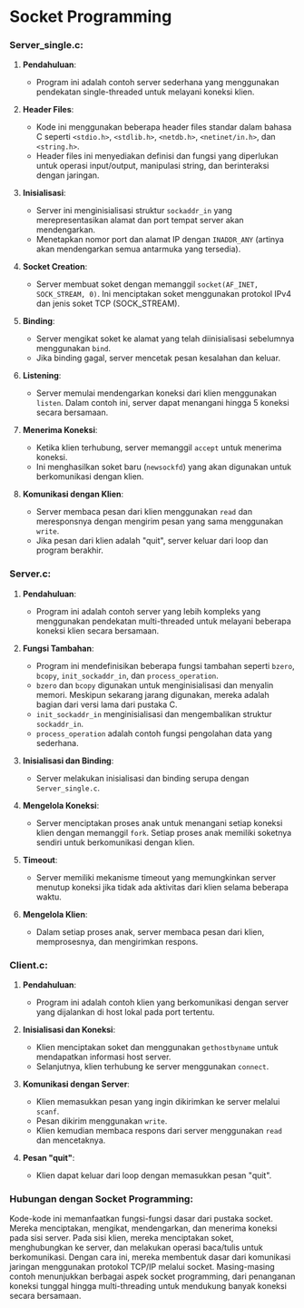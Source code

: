 # Socket Programming

### Server_single.c:

1. **Pendahuluan**:
   - Program ini adalah contoh server sederhana yang menggunakan pendekatan single-threaded untuk melayani koneksi klien.
   
2. **Header Files**:
   - Kode ini menggunakan beberapa header files standar dalam bahasa C seperti `<stdio.h>`, `<stdlib.h>`, `<netdb.h>`, `<netinet/in.h>`, dan `<string.h>`.
   - Header files ini menyediakan definisi dan fungsi yang diperlukan untuk operasi input/output, manipulasi string, dan berinteraksi dengan jaringan.

3. **Inisialisasi**:
   - Server ini menginisialisasi struktur `sockaddr_in` yang merepresentasikan alamat dan port tempat server akan mendengarkan.
   - Menetapkan nomor port dan alamat IP dengan `INADDR_ANY` (artinya akan mendengarkan semua antarmuka yang tersedia).

4. **Socket Creation**:
   - Server membuat soket dengan memanggil `socket(AF_INET, SOCK_STREAM, 0)`. Ini menciptakan soket menggunakan protokol IPv4 dan jenis soket TCP (SOCK_STREAM).

5. **Binding**:
   - Server mengikat soket ke alamat yang telah diinisialisasi sebelumnya menggunakan `bind`.
   - Jika binding gagal, server mencetak pesan kesalahan dan keluar.

6. **Listening**:
   - Server memulai mendengarkan koneksi dari klien menggunakan `listen`. Dalam contoh ini, server dapat menangani hingga 5 koneksi secara bersamaan.

7. **Menerima Koneksi**:
   - Ketika klien terhubung, server memanggil `accept` untuk menerima koneksi.
   - Ini menghasilkan soket baru (`newsockfd`) yang akan digunakan untuk berkomunikasi dengan klien.

8. **Komunikasi dengan Klien**:
   - Server membaca pesan dari klien menggunakan `read` dan meresponsnya dengan mengirim pesan yang sama menggunakan `write`.
   - Jika pesan dari klien adalah "quit", server keluar dari loop dan program berakhir.

### Server.c:

1. **Pendahuluan**:
   - Program ini adalah contoh server yang lebih kompleks yang menggunakan pendekatan multi-threaded untuk melayani beberapa koneksi klien secara bersamaan.

2. **Fungsi Tambahan**:
   - Program ini mendefinisikan beberapa fungsi tambahan seperti `bzero`, `bcopy`, `init_sockaddr_in`, dan `process_operation`.
   - `bzero` dan `bcopy` digunakan untuk menginisialisasi dan menyalin memori. Meskipun sekarang jarang digunakan, mereka adalah bagian dari versi lama dari pustaka C.
   - `init_sockaddr_in` menginisialisasi dan mengembalikan struktur `sockaddr_in`.
   - `process_operation` adalah contoh fungsi pengolahan data yang sederhana.

3. **Inisialisasi dan Binding**:
   - Server melakukan inisialisasi dan binding serupa dengan `Server_single.c`.

4. **Mengelola Koneksi**:
   - Server menciptakan proses anak untuk menangani setiap koneksi klien dengan memanggil `fork`. Setiap proses anak memiliki soketnya sendiri untuk berkomunikasi dengan klien.

5. **Timeout**:
   - Server memiliki mekanisme timeout yang memungkinkan server menutup koneksi jika tidak ada aktivitas dari klien selama beberapa waktu.

6. **Mengelola Klien**:
   - Dalam setiap proses anak, server membaca pesan dari klien, memprosesnya, dan mengirimkan respons.

### Client.c:

1. **Pendahuluan**:
   - Program ini adalah contoh klien yang berkomunikasi dengan server yang dijalankan di host lokal pada port tertentu.

2. **Inisialisasi dan Koneksi**:
   - Klien menciptakan soket dan menggunakan `gethostbyname` untuk mendapatkan informasi host server.
   - Selanjutnya, klien terhubung ke server menggunakan `connect`.

3. **Komunikasi dengan Server**:
   - Klien memasukkan pesan yang ingin dikirimkan ke server melalui `scanf`.
   - Pesan dikirim menggunakan `write`.
   - Klien kemudian membaca respons dari server menggunakan `read` dan mencetaknya.

4. **Pesan "quit"**:
   - Klien dapat keluar dari loop dengan memasukkan pesan "quit".

### Hubungan dengan Socket Programming:

Kode-kode ini memanfaatkan fungsi-fungsi dasar dari pustaka socket. Mereka menciptakan, mengikat, mendengarkan, dan menerima koneksi pada sisi server. Pada sisi klien, mereka menciptakan soket, menghubungkan ke server, dan melakukan operasi baca/tulis untuk berkomunikasi. Dengan cara ini, mereka membentuk dasar dari komunikasi jaringan menggunakan protokol TCP/IP melalui socket. Masing-masing contoh menunjukkan berbagai aspek socket programming, dari penanganan koneksi tunggal hingga multi-threading untuk mendukung banyak koneksi secara bersamaan.
